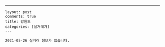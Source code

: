 ---
    layout: post
    comments: true
    title: 강원도
    categories: [실거래가]
    ---

    2021-05-26 실거래 정보가 없습니다.

    